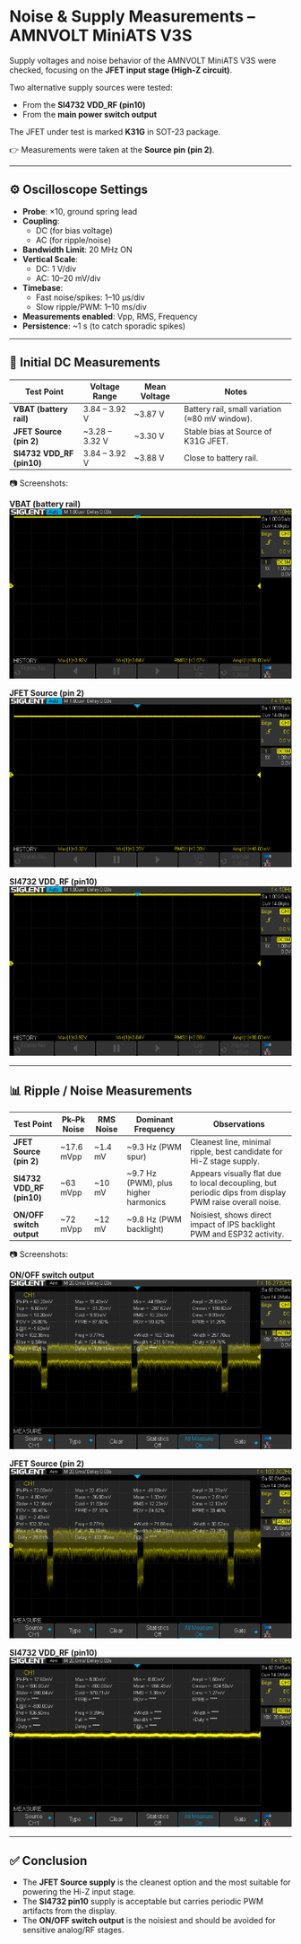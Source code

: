 # Noise & Supply Measurements – AMNVOLT MiniATS V3S

Supply voltages and noise behavior of the AMNVOLT MiniATS V3S were checked, focusing on the **JFET input stage (High-Z circuit)**.

Two alternative supply sources were tested:  
- From the **SI4732 VDD_RF (pin10)**  
- From the **main power switch output**  

The JFET under test is marked **K31G** in SOT-23 package.  

👉 Measurements were taken at the **Source pin (pin 2)**.

  
---

## ⚙️ Oscilloscope Settings

- **Probe**: ×10, ground spring lead
- **Coupling**:  
  - DC (for bias voltage)
  - AC (for ripple/noise)
- **Bandwidth Limit**: 20 MHz ON
- **Vertical Scale**:
  - DC: 1 V/div
  - AC: 10–20 mV/div
- **Timebase**:
  - Fast noise/spikes: 1–10 µs/div
  - Slow ripple/PWM: 1–10 ms/div
- **Measurements enabled**: Vpp, RMS, Frequency
- **Persistence**: ~1 s (to catch sporadic spikes)

---

## 🔋 Initial DC Measurements

| Test Point             | Voltage Range | Mean Voltage | Notes |
|-------------------------|---------------|--------------|-------|
| **VBAT (battery rail)** | 3.84 – 3.92 V | ~3.87 V | Battery rail, small variation (≈80 mV window). |
| **JFET Source (pin 2)** | ~3.28 – 3.32 V | ~3.30 V | Stable bias at Source of K31G JFET. |
| **SI4732 VDD_RF (pin10)** | 3.84 – 3.92 V | ~3.88 V | Close to battery rail. |
  
  
📷 Screenshots:  

**VBAT (battery rail)**  
![VBAT rail](./images/SDS00001.png)  

**JFET Source (pin 2)**  
![JFET Source bias](./images/SDS00002.png)  

**SI4732 VDD_RF (pin10)**  
![SI pin10 bias](./images/SDS00003.png)  
  
  
---

## 📊 Ripple / Noise Measurements

| Test Point             | Pk–Pk Noise | RMS Noise | Dominant Frequency | Observations |
|-------------------------|-------------|-----------|--------------------|--------------|
| **JFET Source (pin 2)** | ~17.6 mVpp  | ~1.4 mV   | ~9.3 Hz (PWM spur) | Cleanest line, minimal ripple, best candidate for Hi-Z stage supply. |
| **SI4732 VDD_RF (pin10)** | ~63 mVpp   | ~10 mV    | ~9.7 Hz (PWM), plus higher harmonics | Appears visually flat due to local decoupling, but periodic dips from display PWM raise overall noise. |
| **ON/OFF switch output** | ~72 mVpp   | ~12 mV    | ~9.8 Hz (PWM backlight) | Noisiest, shows direct impact of IPS backlight PWM and ESP32 activity. |
  
  
📷 Screenshots:  
  
**ON/OFF switch output**  
![ON/OFF ripple](./images/SDS00010.png)  

**JFET Source (pin 2)**  
![JFET Source ripple](./images/SDS00011.png)  

**SI4732 VDD_RF (pin10)**  
![SI pin10 ripple](./images/SDS00012.png)
  
  
---

## ✅ Conclusion

- The **JFET Source supply** is the cleanest option and the most suitable for powering the Hi-Z input stage.  
- The **SI4732 pin10** supply is acceptable but carries periodic PWM artifacts from the display.  
- The **ON/OFF switch output** is the noisiest and should be avoided for sensitive analog/RF stages.
